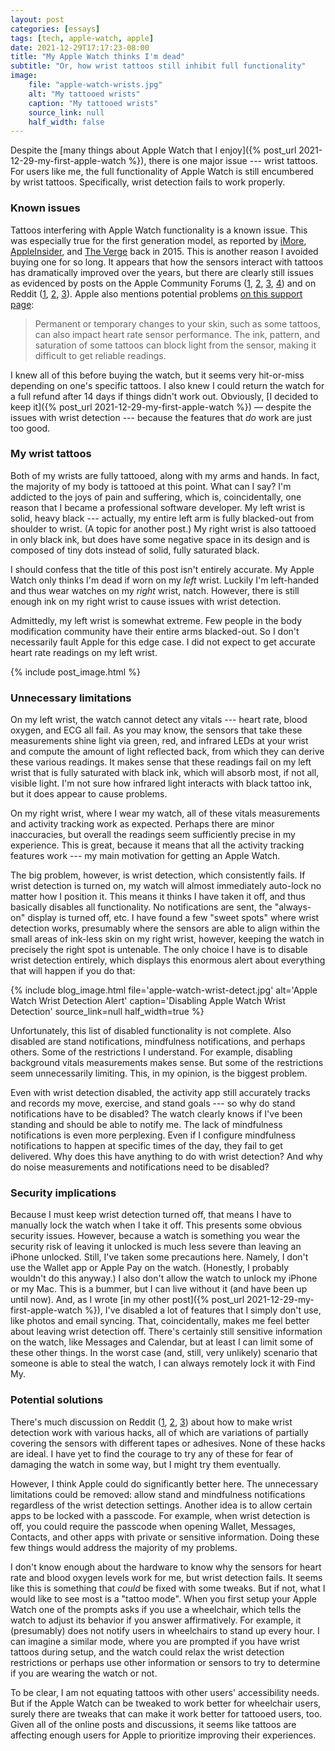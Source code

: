 ```yaml
---
layout: post
categories: [essays]
tags: [tech, apple-watch, apple]
date: 2021-12-29T17:17:23-08:00
title: "My Apple Watch thinks I'm dead"
subtitle: "Or, how wrist tattoos still inhibit full functionality"
image:
    file: "apple-watch-wrists.jpg"
    alt: "My tattooed wrists"
    caption: "My tattooed wrists"
    source_link: null
    half_width: false
---
```


Despite the [many things about Apple Watch that I enjoy]({% post_url 2021-12-29-my-first-apple-watch %}), there is one major issue --- wrist tattoos. For users like me, the full functionality of Apple Watch is still encumbered by wrist tattoos. Specifically, wrist detection fails to work properly.

<!--excerpt-->

### Known issues

Tattoos interfering with Apple Watch functionality is a known issue. This was especially true for the first generation model, as reported by [iMore](https://www.imore.com/heres-why-apple-watch-does-not-play-nice-with-some-tattoos), [AppleInsider](https://appleinsider.com/articles/15/04/28/apple-watch-wrist-detection-failing-with-some-tattoos-users-complain), and [The Verge](https://www.theverge.com/2015/4/28/8510931/apple-watch-doesnt-work-tattooed-wrists) back in 2015. This is another reason I avoided buying one for so long. It appears that how the sensors interact with tattoos has dramatically improved over the years, but there are clearly still issues as evidenced by posts on the Apple Community Forums ([1](https://discussions.apple.com/thread/253410890), [2](https://discussions.apple.com/thread/7885762), [3](https://discussions.apple.com/thread/251798453), [4](https://discussions.apple.com/thread/250623236)) and on Reddit ([1](https://www.reddit.com/r/AppleWatch/comments/qf4cjl/auto_wrist_detection_vs_tattoos_advice/), [2](https://www.reddit.com/r/AppleWatch/comments/qegio8/sleeve_tattoos_brand_new_series_7/), [3](https://www.reddit.com/r/AppleWatch/comments/qb479b/apple_watch_series_7_tattoos/)). Apple also mentions potential problems [on this support page](https://support.apple.com/en-us/HT207941#heartrate):

> Permanent or temporary changes to your skin, such as some tattoos, can also impact heart rate sensor performance. The ink, pattern, and saturation of some tattoos can block light from the sensor, making it difficult to get reliable readings.

I knew all of this before buying the watch, but it seems very hit-or-miss depending on one's specific tattoos. I also knew I could return the watch for a full refund after 14 days if things didn't work out. Obviously, [I decided to keep it]({% post_url 2021-12-29-my-first-apple-watch %}) &mdash; despite the issues with wrist detection --- because the features that _do_ work are just too good.

### My wrist tattoos

Both of my wrists are fully tattooed, along with my arms and hands. In fact, the majority of my body is tattooed at this point. What can I say? I'm addicted to the joys of pain and suffering, which is, coincidentally, one reason that I became a professional software developer. My left wrist is solid, heavy black --- actually, my entire left arm is fully blacked-out from shoulder to wrist. (A topic for another post.) My right wrist is also tattooed in only black ink, but does have some negative space in its design and is composed of tiny dots instead of solid, fully saturated black.

I should confess that the title of this post isn't entirely accurate. My Apple Watch only thinks I'm dead if worn on my _left_ wrist. Luckily I'm left-handed and thus wear watches on my _right_ wrist, natch. However, there is still enough ink on my right wrist to cause issues with wrist detection.

Admittedly, my left wrist is somewhat extreme. Few people in the body modification community have their entire arms blacked-out. So I don't necessarily fault Apple for this edge case. I did not expect to get accurate heart rate readings on my left wrist.

{% include post_image.html %}

### Unnecessary limitations

On my left wrist, the watch cannot detect any vitals --- heart rate, blood oxygen, and ECG all fail. As you may know, the sensors that take these measurements shine light via green, red, and infrared LEDs at your wrist and compute the amount of light reflected back, from which they can derive these various readings. It makes sense that these readings fail on my left wrist that is fully saturated with black ink, which will absorb most, if not all, visible light. I'm not sure how infrared light interacts with black tattoo ink, but it does appear to cause problems.

On my right wrist, where I wear my watch, all of these vitals measurements and activity tracking work as expected. Perhaps there are minor inaccuracies, but overall the readings seem sufficiently precise in my experience. This is great, because it means that all the activity tracking features work --- my main motivation for getting an Apple Watch.

The big problem, however, is wrist detection, which consistently fails. If wrist detection is turned on, my watch will almost immediately auto-lock no matter how I position it. This means it thinks I have taken it off, and thus basically disables all functionality. No notifications are sent, the "always-on" display is turned off, etc. I have found a few "sweet spots" where wrist detection works, presumably where the sensors are able to align within the small areas of ink-less skin on my right wrist, however, keeping the watch in precisely the right spot is untenable. The only choice I have is to disable wrist detection entirely, which displays this enormous alert about everything that will happen if you do that:

{% include blog_image.html
    file='apple-watch-wrist-detect.jpg'
    alt='Apple Watch Wrist Detection Alert'
    caption='Disabling Apple Watch Wrist Detection'
    source_link=null
    half_width=true
%}

Unfortunately, this list of disabled functionality is not complete. Also disabled are stand notifications, mindfulness notifications, and perhaps others. Some of the restrictions I understand. For example, disabling background vitals measurements makes sense. But some of the restrictions seem unnecessarily limiting. This, in my opinion, is the biggest problem.

Even with wrist detection disabled, the activity app still accurately tracks and records my move, exercise, and stand goals --- so why do stand notifications have to be disabled? The watch clearly knows if I've been standing and should be able to notify me. The lack of mindfulness notifications is even more perplexing. Even if I configure mindfulness notifications to happen at specific times of the day, they fail to get delivered. Why does this have anything to do with wrist detection? And why do noise measurements and notifications need to be disabled?

### Security implications

Because I must keep wrist detection turned off, that means I have to manually lock the watch when I take it off. This presents some obvious security issues. However, because a watch is something you wear the security risk of leaving it unlocked is much less severe than leaving an iPhone unlocked. Still, I've taken some precautions here. Namely, I don't use the Wallet app or Apple Pay on the watch. (Honestly, I probably wouldn't do this anyway.) I also don't allow the watch to unlock my iPhone or my Mac. This is a bummer, but I can live without it (and have been up until now). And, as I wrote [in my other post]({% post_url 2021-12-29-my-first-apple-watch %}), I've disabled a lot of features that I simply don't use, like photos and email syncing. That, coincidentally, makes me feel better about leaving wrist detection off. There's certainly still sensitive information on the watch, like Messages and Calendar, but at least I can limit some of these other things. In the worst case (and, still, very unlikely) scenario that someone is able to steal the watch, I can always remotely lock it with Find My.

### Potential solutions

There's much discussion on Reddit ([1](https://www.reddit.com/r/apple/comments/63h8mp/found_a_fix_for_wrist_detection_with_tattoos_on/), [2](https://www.reddit.com/r/AppleWatch/comments/7cy8mw/trick_to_make_apple_watch_all_series_work_with/), [3](https://www.reddit.com/r/AppleWatch/comments/rptkbp/possible_tattoo_fix/)) about how to make wrist detection work with various hacks, all of which are variations of partially covering the sensors with different tapes or adhesives. None of these hacks are ideal. I have yet to find the courage to try any of these for fear of damaging the watch in some way, but I might try them eventually.

However, I think Apple could do significantly better here. The unnecessary limitations could be removed: allow stand and mindfulness notifications regardless of the wrist detection settings. Another idea is to allow certain apps to be locked with a passcode. For example, when wrist detection is off, you could require the passcode when opening Wallet, Messages, Contacts, and other apps with private or sensitive information. Doing these few things would address the majority of my problems.

I don't know enough about the hardware to know why the sensors for heart rate and blood oxygen levels work for me, but wrist detection fails. It seems like this is something that _could_ be fixed with some tweaks. But if not, what I would like to see most is a "tattoo mode". When you first setup your Apple Watch one of the prompts asks if you use a wheelchair, which tells the watch to adjust its behavior if you answer affirmatively. For example, it (presumably) does not notify users in wheelchairs to stand up every hour. I can imagine a similar mode, where you are prompted if you have wrist tattoos during setup, and the watch could relax the wrist detection restrictions or perhaps use other information or sensors to try to determine if you are wearing the watch or not.

To be clear, I am not equating tattoos with other users' accessibility needs. But if the Apple Watch can be tweaked to work better for wheelchair users, surely there are tweaks that can make it work better for tattooed users, too. Given all of the online posts and discussions, it seems like tattoos are affecting enough users for Apple to prioritize improving their experiences.
